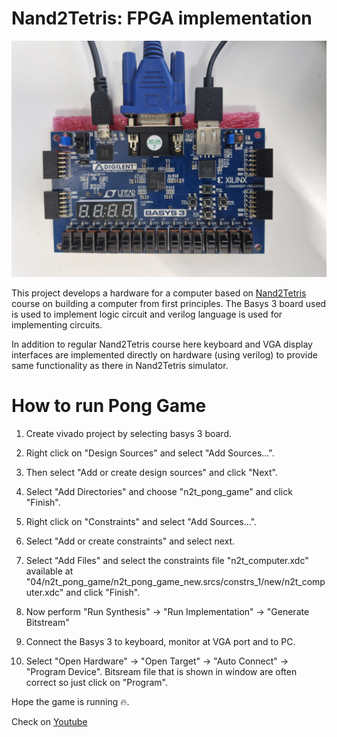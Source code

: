 # Nand2Tetris: FPGA implementation

<img title="a title" alt="Alt text" src="./images/basys_board.jpg">

This project develops a hardware for a computer based on [Nand2Tetris](https://www.nand2tetris.org) course on building a computer from first principles. 
The Basys 3 board used is used to implement logic circuit and verilog language is used for implementing circuits.

In addition to regular Nand2Tetris course here keyboard and VGA display interfaces are implemented directly on hardware (using verilog) to provide same functionality as there in Nand2Tetris simulator.

# How to run Pong Game

1. Create vivado project by selecting basys 3 board.

2. Right click on "Design Sources" and select "Add Sources...". 

3. Then select "Add or create design sources" and click "Next". 

4. Select "Add Directories" and choose "n2t_pong_game" and click "Finish".

5. Right click on "Constraints" 
and select "Add Sources...". 

6. Select "Add or create constraints" and select next.

7. Select "Add Files" and select the constraints file  "n2t_computer.xdc" available at "04/n2t_pong_game/n2t_pong_game_new.srcs/constrs_1/new/n2t_computer.xdc" and click "Finish".

8. Now perform "Run Synthesis" &rarr; "Run Implementation" &rarr; "Generate Bitstream"

9. Connect the Basys 3 to keyboard, monitor at VGA port and to PC.

10. Select "Open Hardware" &rarr; "Open Target" &rarr; "Auto Connect" &rarr; "Program Device". Bitsream file that is shown in window are often correct so just click on "Program". 

Hope the game is running :fire:.

Check on [Youtube](https://youtu.be/c2e3QnLzx_o?feature=shared)